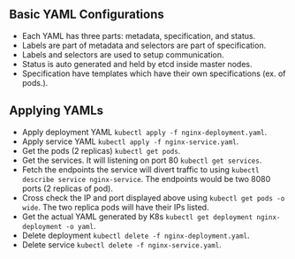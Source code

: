 ## Basic YAML Configurations
- Each YAML has three parts: metadata, specification, and status.
- Labels are part of metadata and selectors are part of specification.
- Labels and selectors are used to setup communication.
- Status is auto generated and held by etcd inside master nodes.
- Specification have templates which have their own specifications (ex. of pods.).

## Applying YAMLs
- Apply deployment YAML `kubectl apply -f nginx-deployment.yaml`.
- Apply service YAML `kubectl apply -f nginx-service.yaml`.
- Get the pods (2 replicas) `kubectl get pods`.
- Get the services. It will listening on port 80 `kubectl get services`.
- Fetch the endpoints the service will divert traffic to using `kubectl describe service nginx-service`. The endpoints would be two 8080 ports (2 replicas of pod). 
- Cross check the IP and port displayed above using `kubectl get pods -o wide`. The two replica pods will have their IPs listed.
- Get the actual YAML generated by K8s `kubectl get deployment nginx-deployment -o yaml`.
- Delete deployment `kubectl delete -f nginx-deployment.yaml`.
- Delete service `kubectl delete -f nginx-service.yaml`.
